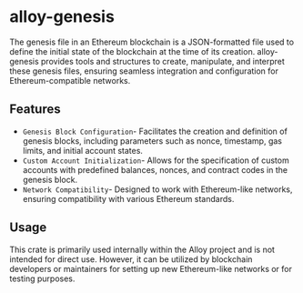 # alloy-genesis

The genesis file in an Ethereum blockchain is a JSON-formatted file used to define the initial state of the blockchain at the time of its creation. alloy-genesis provides tools and structures to create, manipulate, and interpret these genesis files, ensuring seamless integration and configuration for Ethereum-compatible networks.

## Features

- `Genesis Block Configuration`- Facilitates the creation and definition of genesis blocks, including parameters such as nonce, timestamp, gas limits, and initial account states.
- `Custom Account Initialization`- Allows for the specification of custom accounts with predefined balances, nonces, and contract codes in the genesis block.
- `Network Compatibility`- Designed to work with Ethereum-like networks, ensuring compatibility with various Ethereum standards.

## Usage

This crate is primarily used internally within the Alloy project and is not intended for direct use. However, it can be utilized by blockchain developers or maintainers for setting up new Ethereum-like networks or for testing purposes.